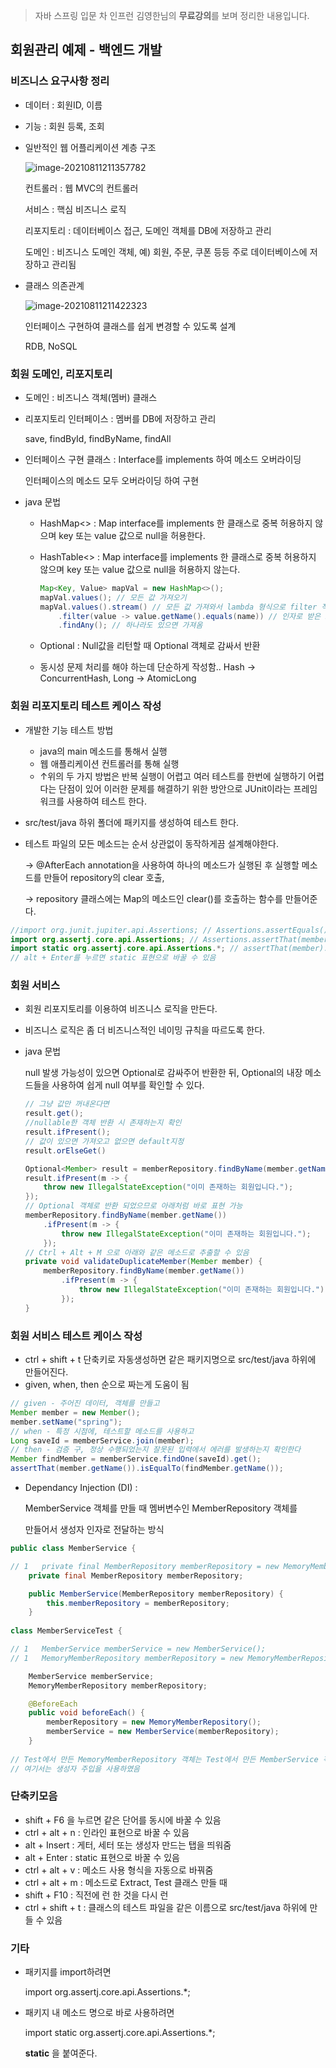 > 자바 스프링 입문 차 인프런 김영한님의 **무료강의**를 보며 정리한 내용입니다.



## 회원관리 예제 - 백엔드 개발



### 비즈니스 요구사항 정리

- 데이터 : 회원ID, 이름

- 기능 : 회원 등록, 조회

- 일반적인 웹 어플리케이션 계층 구조

  ![image-20210811211357782](md-images/image-20210811211357782.png)

  컨트롤러 : 웹 MVC의 컨트롤러

  서비스 : 핵심 비즈니스 로직

  리포지토리 : 데이터베이스 접근, 도메인 객체를 DB에 저장하고 관리

  도메인 : 비즈니스 도메인 객체, 예) 회원, 주문, 쿠폰 등등 주로 데이터베이스에 저장하고 관리됨

- 클래스 의존관계

  ![image-20210811211422323](md-images/image-20210811211422323.png)

  인터페이스 구현하여 클래스를 쉽게 변경할 수 있도록 설계

  RDB, NoSQL





### 회원 도메인, 리포지토리

- 도메인 : 비즈니스 객체(멤버) 클래스

- 리포지토리 인터페이스 : 멤버를 DB에 저장하고 관리

  save, findById, findByName, findAll

- 인터페이스 구현 클래스 : Interface를 implements 하여 메소드 오버라이딩

  인터페이스의 메소드 모두 오버라이딩 하여 구현

- java 문법
  - HashMap<> : Map interface를 implements 한 클래스로 중복 허용하지 않으며 key 또는 value 값으로 null을 허용한다.
  
  - HashTable<> : Map interface를 implements 한 클래스로 중복 허용하지 않으며 key 또는 value 값으로 null을 허용하지 않는다.
  
    ```java
    Map<Key, Value> mapVal = new HashMap<>();
    mapVal.values(); // 모든 값 가져오기
    mapVal.values().stream() // 모든 값 가져와서 lambda 형식으로 filter 적용하기
        .filter(value -> value.getName().equals(name)) // 인자로 받은 name과 동일한지 확인
        .findAny(); // 하나라도 있으면 가져옴
    ```
  
  - Optional : Null값을 리턴할 때 Optional 객체로 감싸서 반환
  
  - 동시성 문제 처리를 해야 하는데 단순하게 작성함.. Hash -> ConcurrentHash, Long -> AtomicLong



### 회원 리포지토리 테스트 케이스 작성

- 개발한 기능 테스트 방법

  - java의 main 메소드를 통해서 실행
  - 웹 애플리케이션 컨트롤러를 통해 실행
  - ↑위의 두 가지 방법은 반복 실행이 어렵고 여러 테스트를 한번에 실행하기 어렵다는 단점이 있어 이러한 문제를 해결하기 위한 방안으로 JUnit이라는 프레임워크를 사용하여 테스트 한다.

- src/test/java 하위 폴더에 패키지를 생성하여 테스트 한다.

- 테스트 파일의 모든 메소드는 순서 상관없이 동작하게끔 설계해야한다.

  -> @AfterEach annotation을 사용하여 하나의 메소드가 실행된 후 실행할 메소드를 만들어 repository의 clear 호출,

  -> repository 클래스에는 Map의 메소드인 clear()를 호출하는 함수를 만들어준다.

```java
//import org.junit.jupiter.api.Assertions; // Assertions.assertEquals()
import org.assertj.core.api.Assertions; // Assertions.assertThat(member).isEqualTo(result);
import static org.assertj.core.api.Assertions.*; // assertThat(member).isEqualTo(result);
// alt + Enter를 누르면 static 표현으로 바꿀 수 있음
```



### 회원 서비스

- 회원 리포지토리를 이용하여 비즈니스 로직을 만든다.

- 비즈니스 로직은 좀 더 비즈니스적인 네이밍 규칙을 따르도록 한다.

- java 문법

  null 발생 가능성이 있으면 Optional로 감싸주어 반환한 뒤, Optional의 내장 메소드들을 사용하여 쉽게 null 여부를 확인할 수 있다.

  ```java
  // 그냥 값만 꺼내온다면
  result.get();
  //nullable한 객체 반환 시 존재하는지 확인
  result.ifPresent();
  // 값이 있으면 가져오고 없으면 default지정
  result.orElseGet()
  ```

  ```java
  Optional<Member> result = memberRepository.findByName(member.getName());
  result.ifPresent(m -> {
      throw new IllegalStateException("이미 존재하는 회원입니다.");
  });
  // Optional 객체로 반환 되었으므로 아래처럼 바로 표현 가능
  memberRepository.findByName(member.getName())
      .ifPresent(m -> {
          throw new IllegalStateException("이미 존재하는 회원입니다.");
      });
  // Ctrl + Alt + M 으로 아래와 같은 메소드로 추출할 수 있음
  private void validateDuplicateMember(Member member) {
      memberRepository.findByName(member.getName())
          .ifPresent(m -> {
              throw new IllegalStateException("이미 존재하는 회원입니다.");
          });
  }
  ```

  





### 회원 서비스 테스트 케이스 작성

- ctrl + shift + t 단축키로 자동생성하면 같은 패키지명으로 src/test/java 하위에 만들어진다.
- given, when, then 순으로 짜는게 도움이 됨

```java
// given - 주어진 데이터, 객체를 만들고
Member member = new Member();
member.setName("spring");
// when - 특정 시점에, 테스트할 메소드를 사용하고
Long saveId = memberService.join(member);
// then - 검증 구, 정상 수행되었는지 잘못된 입력에서 에러를 발생하는지 확인한다
Member findMember = memberService.findOne(saveId).get();
assertThat(member.getName()).isEqualTo(findMember.getName());
```



- Dependancy Injection (DI) :

  MemberService 객체를 만들 때 멤버변수인 MemberRepository 객체를

  만들어서 생성자 인자로 전달하는 방식

```java
public class MemberService {

// 1   private final MemberRepository memberRepository = new MemoryMemberRepository();
    private final MemberRepository memberRepository;

    public MemberService(MemberRepository memberRepository) {
        this.memberRepository = memberRepository;
    }
    
class MemberServiceTest {

// 1   MemberService memberService = new MemberService();
// 1   MemoryMemberRepository memberRepository = new MemoryMemberRepository();

    MemberService memberService;
    MemoryMemberRepository memberRepository;

    @BeforeEach
    public void beforeEach() {
        memberRepository = new MemoryMemberRepository();
        memberService = new MemberService(memberRepository);
    }
    
// Test에서 만든 MemoryMemberRepository 객체는 Test에서 만든 MemberService 객체 내부의 MemoryMemberRepository 객체와 달라질 수 밖에 없어서 의존 주입을 하여 사용한다.
// 여기서는 생성자 주입을 사용하였음
```



### 단축키모음

- shift + F6 을 누르면 같은 단어를 동시에 바꿀 수 있음
- ctrl + alt + n : 인라인 표현으로 바꿀 수 있음
- alt + Insert : 게터, 세터 또는 생성자 만드는 탭을 띄워줌
- alt + Enter : static 표현으로 바꿀 수 있음
- ctrl + alt + v : 메소드 사용 형식을 자동으로 바꿔줌
- ctrl + alt + m : 메소드로 Extract, Test 클래스 만들 때
- shift + F10 : 직전에 런 한 것을 다시 런
- ctrl + shift + t : 클래스의 테스트 파일을 같은 이름으로 src/test/java 하위에 만들 수 있음



### 기타

- 패키지를 import하려면

  import org.assertj.core.api.Assertions.*;

- 패키지 내 메소드 명으로 바로 사용하려면

  import static org.assertj.core.api.Assertions.*;

  **static** 을 붙여준다.

